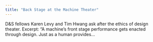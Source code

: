 ```yaml
---
title: "Back Stage at the Machine Theater"
---
```


D&S fellows Karen Levy and Tim Hwang ask after the ethics of design theater. Excerpt: “A machine’s front stage performance gets enacted through design. Just as a human provides...

